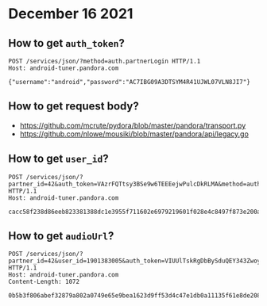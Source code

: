 # December 16 2021

## How to get `auth_token`?

~~~
POST /services/json/?method=auth.partnerLogin HTTP/1.1
Host: android-tuner.pandora.com

{"username":"android","password":"AC7IBG09A3DTSYM4R41UJWL07VLN8JI7"}
~~~

## How to get request body?

- https://github.com/mcrute/pydora/blob/master/pandora/transport.py
- https://github.com/nlowe/mousiki/blob/master/pandora/api/legacy.go

## How to get `user_id`?

~~~
POST /services/json/?partner_id=42&auth_token=VAzrFQTtsy3BSe9w6TEEEejwPulcDkRLMA&method=auth.userLogin HTTP/1.1
Host: android-tuner.pandora.com

cacc58f238d86eeb823381388dc1e3955f711602e6979219601f028e4c8497f873e200af9bcf7...
~~~

## How to get `audioUrl`?

~~~
POST /services/json/?partner_id=42&user_id=1901383005&auth_token=VIUUlTskRgDbBySduQEY343ZwoyVPZ1yLQeapGMYNSBZXIt8dLFCIA8w%3D%3D&method=onDemand.getAudioPlaybackInfo HTTP/1.1
Host: android-tuner.pandora.com
Content-Length: 1072

0b5b3f806abef32879a802a0749e65e9bea1623d9ff53d4c47e1db0a11135f61e8de2089919ef...
~~~
